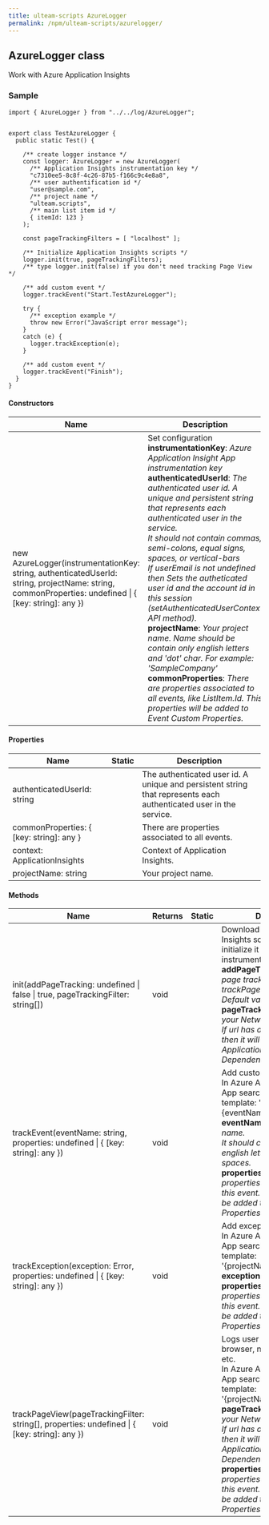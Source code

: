 ```yaml
---
title: ulteam-scripts AzureLogger
permalink: /npm/ulteam-scripts/azurelogger/
---
```


## AzureLogger class

Work with Azure Application Insights

### Sample

```tsx
import { AzureLogger } from "../../log/AzureLogger";


export class TestAzureLogger {
  public static Test() {

    /** create logger instance */
    const logger: AzureLogger = new AzureLogger(
      /** Application Insights instrumentation key */
      "c7310ee5-8c8f-4c26-87b5-f166c9c4e8a8",
      /** user authentification id */
      "user@sample.com",
      /** project name */
      "ulteam.scripts",
      /** main list item id */
      { itemId: 123 }
    );

    const pageTrackingFilters = [ "localhost" ];

    /** Initialize Application Insights scripts */
    logger.init(true, pageTrackingFilters);
    /** type logger.init(false) if you don't need tracking Page View */

    /** add custom event */
    logger.trackEvent("Start.TestAzureLogger"); 

    try {
      /** exception example */
      throw new Error("JavaScript error message");
    }
    catch (e) {
      logger.trackException(e);
    }

    /** add custom event */
    logger.trackEvent("Finish");
  }
}
```

#### Constructors

| Name | Description |
|-|-|
| new AzureLogger(instrumentationKey: string, authenticatedUserId: string, projectName: string, commonProperties: undefined &#124; { [key: string]: any }) | Set configuration  <br> **instrumentationKey**: *Azure Application Insight App instrumentation key*  <br> **authenticatedUserId**: *The authenticated user id. A unique and persistent string that represents each authenticated user in the service. <br>It should not contain commas, semi-colons, equal signs, spaces, or vertical-bars <br>If userEmail is not undefined then Sets the autheticated user id and the account id in this session (setAuthenticatedUserContext API method).*  <br> **projectName**: *Your project name. Name should be contain only english letters and 'dot' char. For example: 'SampleCompany'*  <br> **commonProperties**: *There are properties associated to all events, like ListItem.Id. This properties will be added to Event Custom Properties. <br>*  |

#### Properties

| Name | Static | Description |
|-|-|-|
| authenticatedUserId: string |  | The authenticated user id. A unique and persistent string that represents each authenticated user in the service. |
| commonProperties: { [key: string]: any } |  | There are properties associated to all events. |
| context: ApplicationInsights |  | Context of Application Insights. |
| projectName: string |  | Your project name. |

#### Methods

| Name | Returns | Static | Description |
|-|-|-|-|
| init(addPageTracking: undefined &#124; false &#124; true, pageTrackingFilter: string[]) | void |  | Download full Application Insights script from CDN and initialize it with instrumentation key.  <br> **addPageTracking**: *Activate page tracking by calling trackPageView method. Default value is true.*  <br> **pageTrackingFilter**: *Filter your Network by parts of url. <br>If url has one of this filters then it will be added to Application Insights Remote Dependencies <br>*  |
| trackEvent(eventName: string, properties: undefined &#124; { [key: string]: any }) | void |  | Add custom event (log line). <br>In Azure Application Insights App search this event by this template: '{projectName}.JS.{eventName}'.  <br> **eventName**: *Custom event name. <br>It should contains only english letters without spaces.*  <br> **properties**: *There are properties associated only to this event. This properties will be added to Event Custom Properties. <br>*  |
| trackException(exception: Error, properties: undefined &#124; { [key: string]: any }) | void |  | Add exception. <br>In Azure Application Insights App search this event by this template: '{projectName}.JS.Exception'.  <br> **exception**: *JS/TS exception.*  <br> **properties**: *There are properties associated only to this event. This properties will be added to Event Custom Properties. <br>*  |
| trackPageView(pageTrackingFilter: string[], properties: undefined &#124; { [key: string]: any }) | void |  | Logs user session info about browser, network requests, etc. <br>In Azure Application Insights App search this event by this template: '{projectName}.JS.PageView'.  <br> **pageTrackingFilter**: *Filter your Network by parts of url. <br>If url has one of this filters then it will be added to Application Insights Remote Dependencies*  <br> **properties**: *There are properties associated only to this event. This properties will be added to Event Custom Properties. <br>*  |
